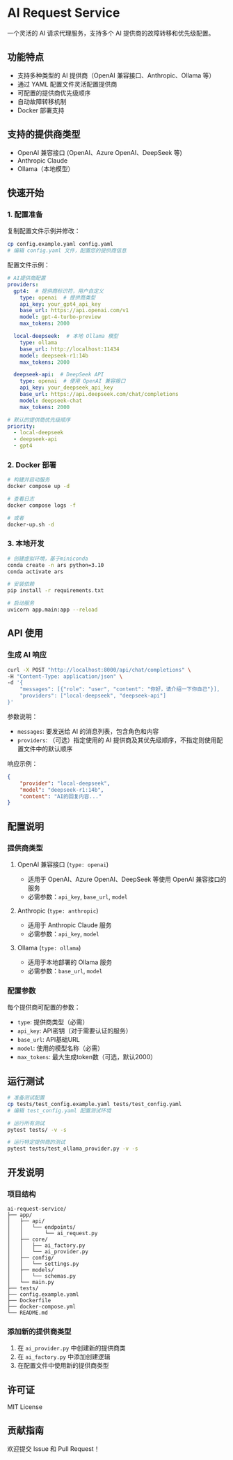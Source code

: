 # AI Request Service

一个灵活的 AI 请求代理服务，支持多个 AI 提供商的故障转移和优先级配置。

## 功能特点

- 支持多种类型的 AI 提供商（OpenAI 兼容接口、Anthropic、Ollama 等）
- 通过 YAML 配置文件灵活配置提供商
- 可配置的提供商优先级顺序
- 自动故障转移机制
- Docker 部署支持

## 支持的提供商类型

- OpenAI 兼容接口 (OpenAI、Azure OpenAI、DeepSeek 等)
- Anthropic Claude
- Ollama（本地模型）

## 快速开始

### 1. 配置准备

复制配置文件示例并修改：

```bash
cp config.example.yaml config.yaml
# 编辑 config.yaml 文件，配置您的提供商信息
```

配置文件示例：
```yaml
# AI提供商配置
providers:
  gpt4:  # 提供商标识符，用户自定义
    type: openai  # 提供商类型
    api_key: your_gpt4_api_key
    base_url: https://api.openai.com/v1
    model: gpt-4-turbo-preview
    max_tokens: 2000

  local-deepseek:  # 本地 Ollama 模型
    type: ollama
    base_url: http://localhost:11434
    model: deepseek-r1:14b
    max_tokens: 2000

  deepseek-api:  # DeepSeek API
    type: openai  # 使用 OpenAI 兼容接口
    api_key: your_deepseek_api_key
    base_url: https://api.deepseek.com/chat/completions
    model: deepseek-chat
    max_tokens: 2000

# 默认的提供商优先级顺序
priority:
  - local-deepseek
  - deepseek-api
  - gpt4
```

### 2. Docker 部署

```bash
# 构建并启动服务
docker compose up -d

# 查看日志
docker compose logs -f

# 或者
docker-up.sh -d
```

### 3. 本地开发

```bash
# 创建虚拟环境，基于miniconda
conda create -n ars python=3.10
conda activate ars

# 安装依赖
pip install -r requirements.txt

# 启动服务
uvicorn app.main:app --reload
```

## API 使用

### 生成 AI 响应

```bash
curl -X POST "http://localhost:8000/api/chat/completions" \
-H "Content-Type: application/json" \
-d '{
    "messages": [{"role": "user", "content": "你好，请介绍一下你自己"}],
    "providers": ["local-deepseek", "deepseek-api"]
}'
```

参数说明：
- `messages`: 要发送给 AI 的消息列表，包含角色和内容
- `providers`: （可选）指定使用的 AI 提供商及其优先级顺序，不指定则使用配置文件中的默认顺序

响应示例：
```json
{
    "provider": "local-deepseek",
    "model": "deepseek-r1:14b",
    "content": "AI的回复内容..."
}
```

## 配置说明

### 提供商类型

1. OpenAI 兼容接口 (`type: openai`)
   - 适用于 OpenAI、Azure OpenAI、DeepSeek 等使用 OpenAI 兼容接口的服务
   - 必需参数：`api_key`, `base_url`, `model`

2. Anthropic (`type: anthropic`)
   - 适用于 Anthropic Claude 服务
   - 必需参数：`api_key`, `model`

3. Ollama (`type: ollama`)
   - 适用于本地部署的 Ollama 服务
   - 必需参数：`base_url`, `model`

### 配置参数

每个提供商可配置的参数：
- `type`: 提供商类型（必需）
- `api_key`: API密钥（对于需要认证的服务）
- `base_url`: API基础URL
- `model`: 使用的模型名称（必需）
- `max_tokens`: 最大生成token数（可选，默认2000）

## 运行测试

```bash
# 准备测试配置
cp tests/test_config.example.yaml tests/test_config.yaml
# 编辑 test_config.yaml 配置测试环境

# 运行所有测试
pytest tests/ -v -s

# 运行特定提供商的测试
pytest tests/test_ollama_provider.py -v -s
```

## 开发说明

### 项目结构

```
ai-request-service/
├── app/
│   ├── api/
│   │   └── endpoints/
│   │       └── ai_request.py
│   ├── core/
│   │   ├── ai_factory.py
│   │   └── ai_provider.py
│   ├── config/
│   │   └── settings.py
│   ├── models/
│   │   └── schemas.py
│   └── main.py
├── tests/
├── config.example.yaml
├── Dockerfile
├── docker-compose.yml
└── README.md
```

### 添加新的提供商类型

1. 在 `ai_provider.py` 中创建新的提供商类
2. 在 `ai_factory.py` 中添加创建逻辑
3. 在配置文件中使用新的提供商类型

## 许可证

MIT License

## 贡献指南

欢迎提交 Issue 和 Pull Request！
